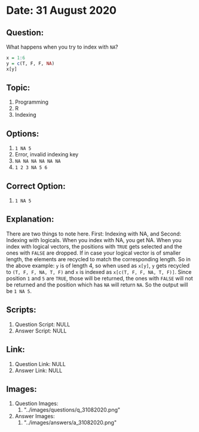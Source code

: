 # Date: 31 August 2020

## Question:
What happens when you try to index with `NA`?
```r
x = 1:6
y = c(T, F, F, NA)
x[y]
```

## Topic:
1. Programming
2. R
3. Indexing

## Options:
1. `1 NA 5`
2. Error, invalid indexing key
3. `NA NA NA NA NA NA`
4. `1 2 3 NA 5 6`

## Correct Option:
1. `1 NA 5`

## Explanation:
There are two things to note here. First: Indexing with NA, and Second: Indexing with logicals. When you index with NA, you get NA. When you index with logical vectors, the positions with `TRUE` gets selected and the ones with `FALSE` are dropped. If in case your logical vector is of smaller length, the elements are recycled to match the corresponding length. So in the above example: `y` is of length 4, so when used as `x[y]`, `y` gets recycled to `(T, F, F, NA, T, F)` and `x` is indexed as `x[c(T, F, F, NA, T, F)]`. Since position `1` and `5` are `TRUE`, those will be returned, the ones with `FALSE` will not be returned and the position which has `NA` will return `NA`. So the output will be `1 NA 5`.

## Scripts:
1. Question Script: NULL
2. Answer Script: NULL

## Link:
1. Question Link: NULL
2. Answer Link: NULL

## Images:
1. Question Images:
   1. "../images/questions/q_31082020.png"
2. Answer Images:
   1. "../images/answers/a_31082020.png"
